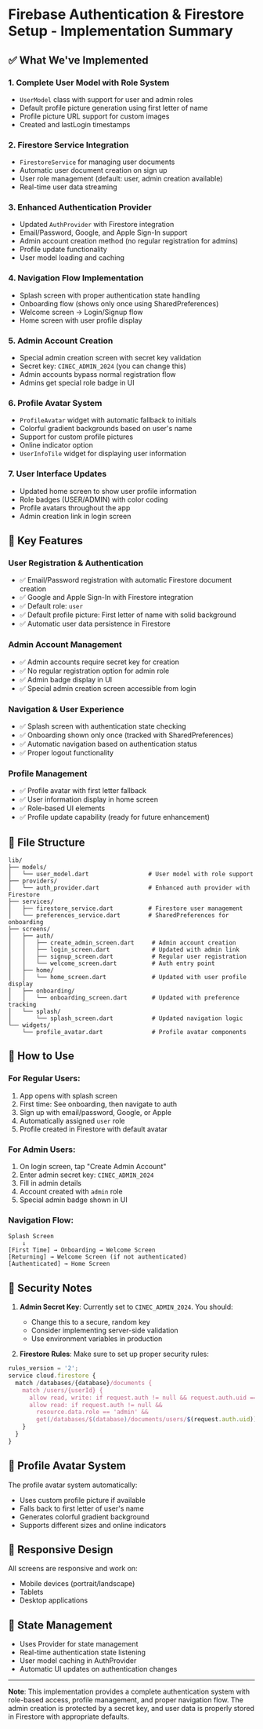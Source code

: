 # Firebase Authentication & Firestore Setup - Implementation Summary

## ✅ What We've Implemented

### 1. **Complete User Model with Role System**
- `UserModel` class with support for user and admin roles
- Default profile picture generation using first letter of name
- Profile picture URL support for custom images
- Created and lastLogin timestamps

### 2. **Firestore Service Integration**
- `FirestoreService` for managing user documents
- Automatic user document creation on sign up
- User role management (default: user, admin creation available)
- Real-time user data streaming

### 3. **Enhanced Authentication Provider**
- Updated `AuthProvider` with Firestore integration
- Email/Password, Google, and Apple Sign-In support
- Admin account creation method (no regular registration for admins)
- Profile update functionality
- User model loading and caching

### 4. **Navigation Flow Implementation**
- Splash screen with proper authentication state handling
- Onboarding flow (shows only once using SharedPreferences)
- Welcome screen → Login/Signup flow
- Home screen with user profile display

### 5. **Admin Account Creation**
- Special admin creation screen with secret key validation
- Secret key: `CINEC_ADMIN_2024` (you can change this)
- Admin accounts bypass normal registration flow
- Admins get special role badge in UI

### 6. **Profile Avatar System**
- `ProfileAvatar` widget with automatic fallback to initials
- Colorful gradient backgrounds based on user's name
- Support for custom profile pictures
- Online indicator option
- `UserInfoTile` widget for displaying user information

### 7. **User Interface Updates**
- Updated home screen to show user profile information
- Role badges (USER/ADMIN) with color coding
- Profile avatars throughout the app
- Admin creation link in login screen

## 🔧 Key Features

### User Registration & Authentication
- ✅ Email/Password registration with automatic Firestore document creation
- ✅ Google and Apple Sign-In with Firestore integration
- ✅ Default role: `user`
- ✅ Default profile picture: First letter of name with solid background
- ✅ Automatic user data persistence in Firestore

### Admin Account Management
- ✅ Admin accounts require secret key for creation
- ✅ No regular registration option for admin role
- ✅ Admin badge display in UI
- ✅ Special admin creation screen accessible from login

### Navigation & User Experience
- ✅ Splash screen with authentication state checking
- ✅ Onboarding shown only once (tracked with SharedPreferences)
- ✅ Automatic navigation based on authentication status
- ✅ Proper logout functionality

### Profile Management
- ✅ Profile avatar with first letter fallback
- ✅ User information display in home screen
- ✅ Role-based UI elements
- ✅ Profile update capability (ready for future enhancement)

## 📁 File Structure

```
lib/
├── models/
│   └── user_model.dart                 # User model with role support
├── providers/
│   └── auth_provider.dart              # Enhanced auth provider with Firestore
├── services/
│   ├── firestore_service.dart          # Firestore user management
│   └── preferences_service.dart        # SharedPreferences for onboarding
├── screens/
│   ├── auth/
│   │   ├── create_admin_screen.dart     # Admin account creation
│   │   ├── login_screen.dart            # Updated with admin link
│   │   ├── signup_screen.dart           # Regular user registration
│   │   └── welcome_screen.dart          # Auth entry point
│   ├── home/
│   │   └── home_screen.dart             # Updated with user profile display
│   ├── onboarding/
│   │   └── onboarding_screen.dart       # Updated with preference tracking
│   └── splash/
│       └── splash_screen.dart           # Updated navigation logic
└── widgets/
    └── profile_avatar.dart              # Profile avatar components
```

## 🚀 How to Use

### For Regular Users:
1. App opens with splash screen
2. First time: See onboarding, then navigate to auth
3. Sign up with email/password, Google, or Apple
4. Automatically assigned `user` role
5. Profile created in Firestore with default avatar

### For Admin Users:
1. On login screen, tap "Create Admin Account"
2. Enter admin secret key: `CINEC_ADMIN_2024`
3. Fill in admin details
4. Account created with `admin` role
5. Special admin badge shown in UI

### Navigation Flow:
```
Splash Screen
    ↓
[First Time] → Onboarding → Welcome Screen
[Returning] → Welcome Screen (if not authenticated)
[Authenticated] → Home Screen
```

## 🔐 Security Notes

1. **Admin Secret Key**: Currently set to `CINEC_ADMIN_2024`. You should:
   - Change this to a secure, random key
   - Consider implementing server-side validation
   - Use environment variables in production

2. **Firestore Rules**: Make sure to set up proper security rules:
```javascript
rules_version = '2';
service cloud.firestore {
  match /databases/{database}/documents {
    match /users/{userId} {
      allow read, write: if request.auth != null && request.auth.uid == userId;
      allow read: if request.auth != null && 
        resource.data.role == 'admin' && 
        get(/databases/$(database)/documents/users/$(request.auth.uid)).data.role == 'admin';
    }
  }
}
```

## 🎨 Profile Avatar System

The profile avatar system automatically:
- Uses custom profile picture if available
- Falls back to first letter of user's name
- Generates colorful gradient background
- Supports different sizes and online indicators

## 📱 Responsive Design

All screens are responsive and work on:
- Mobile devices (portrait/landscape)
- Tablets
- Desktop applications

## 🔄 State Management

- Uses Provider for state management
- Real-time authentication state listening
- User model caching in AuthProvider
- Automatic UI updates on authentication changes

---

**Note**: This implementation provides a complete authentication system with role-based access, profile management, and proper navigation flow. The admin creation is protected by a secret key, and user data is properly stored in Firestore with appropriate defaults.
